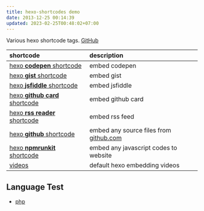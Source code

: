 ```yaml
---
title: hexo-shortcodes demo
date: 2013-12-25 00:14:39
updated: 2023-02-25T00:48:02+07:00
---
```


Various hexo shortcode tags. [GitHub](https://github.com/dimaslanjaka/hexo-shortcodes)

| shortcode | description |
| :--- | :--- |
| [hexo **codepen** shortcode](codepen) | embed codepen |
| [hexo **gist** shortcode](gist) | embed gist |
| [hexo **jsfiddle** shortcode](jsfiddle) | embed jsfiddle |
| [hexo **github card** shortcode](githubCard) | embed github card |
| [hexo **rss reader** shortcode](rssreader) | embed rss feed |
| [hexo **github** shortcode](github) | embed any source files from [github.com](https://github.com) |
| [hexo **npmrunkit** shortcode](npmrunkit) | embed any javascript codes to website |
| [videos](videos) | default hexo embedding videos |

## Language Test

- [php](lang/php)
